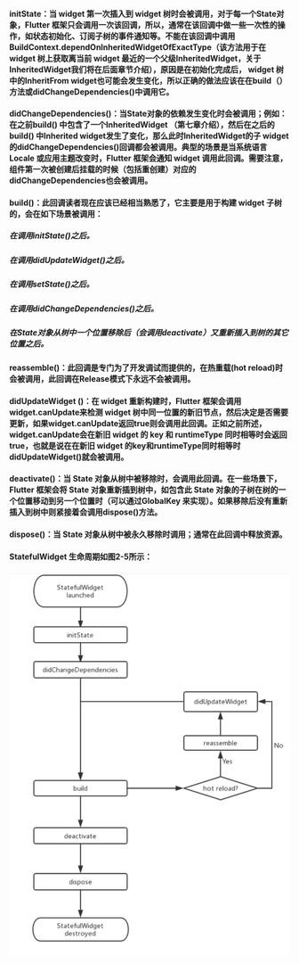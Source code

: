 #### initState：当 widget 第一次插入到 widget 树时会被调用，对于每一个State对象，Flutter 框架只会调用一次该回调，所以，通常在该回调中做一些一次性的操作，如状态初始化、订阅子树的事件通知等。不能在该回调中调用BuildContext.dependOnInheritedWidgetOfExactType（该方法用于在 widget 树上获取离当前 widget 最近的一个父级InheritedWidget，关于InheritedWidget我们将在后面章节介绍），原因是在初始化完成后， widget 树中的InheritFrom widget也可能会发生变化，所以正确的做法应该在在build（）方法或didChangeDependencies()中调用它。

#### didChangeDependencies()：当State对象的依赖发生变化时会被调用；例如：在之前build() 中包含了一个InheritedWidget （第七章介绍），然后在之后的build() 中Inherited widget发生了变化，那么此时InheritedWidget的子 widget 的didChangeDependencies()回调都会被调用。典型的场景是当系统语言 Locale 或应用主题改变时，Flutter 框架会通知 widget 调用此回调。需要注意，组件第一次被创建后挂载的时候（包括重创建）对应的didChangeDependencies也会被调用。

#### build()：此回调读者现在应该已经相当熟悉了，它主要是用于构建 widget 子树的，会在如下场景被调用：

##### 在调用initState()之后。
##### 在调用didUpdateWidget()之后。
##### 在调用setState()之后。
##### 在调用didChangeDependencies()之后。
##### 在State对象从树中一个位置移除后（会调用deactivate）又重新插入到树的其它位置之后。
#### reassemble()：此回调是专门为了开发调试而提供的，在热重载(hot reload)时会被调用，此回调在Release模式下永远不会被调用。

#### didUpdateWidget ()：在 widget 重新构建时，Flutter 框架会调用widget.canUpdate来检测 widget 树中同一位置的新旧节点，然后决定是否需要更新，如果widget.canUpdate返回true则会调用此回调。正如之前所述，widget.canUpdate会在新旧 widget 的 key 和 runtimeType 同时相等时会返回true，也就是说在在新旧 widget 的key和runtimeType同时相等时didUpdateWidget()就会被调用。

#### deactivate()：当 State 对象从树中被移除时，会调用此回调。在一些场景下，Flutter 框架会将 State 对象重新插到树中，如包含此 State 对象的子树在树的一个位置移动到另一个位置时（可以通过GlobalKey 来实现）。如果移除后没有重新插入到树中则紧接着会调用dispose()方法。

#### dispose()：当 State 对象从树中被永久移除时调用；通常在此回调中释放资源。

#### StatefulWidget 生命周期如图2-5所示：
![avatar](assets/images/1644455811542.jpg)